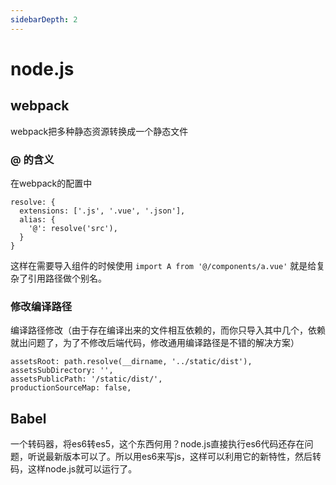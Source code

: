 ```yaml
---
sidebarDepth: 2
---
```


# node.js

## webpack

webpack把多种静态资源转换成一个静态文件

### @ 的含义

在webpack的配置中

<highlight-code lang='js'>

    resolve: {
      extensions: ['.js', '.vue', '.json'],
      alias: {
        '@': resolve('src'),
      }
    }

</highlight-code>

这样在需要导入组件的时候使用 `import A from '@/components/a.vue'` 就是给复杂了引用路径做个别名。

### 修改编译路径

编译路径修改（由于存在编译出来的文件相互依赖的，而你只导入其中几个，依赖就出问题了，为了不修改后端代码，修改通用编译路径是不错的解决方案）

<highlight-code lang='js'>

    assetsRoot: path.resolve(__dirname, '../static/dist'),
    assetsSubDirectory: '',
    assetsPublicPath: '/static/dist/',
    productionSourceMap: false,

</highlight-code>

## Babel

一个转码器，将es6转es5，这个东西何用？node.js直接执行es6代码还存在问题，听说最新版本可以了。所以用es6来写js，这样可以利用它的新特性，然后转码，这样node.js就可以运行了。